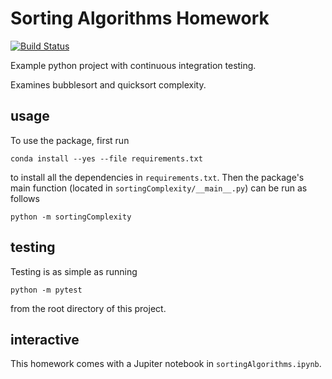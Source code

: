 # Sorting Algorithms Homework

[![Build
Status](https://travis-ci.org/kenburke/sortingAlgorithms.svg?branch=master)](https://travis-ci.org/kenburke/sortingAlgorithms)

Example python project with continuous integration testing.

Examines bubblesort and quicksort complexity.

## usage

To use the package, first run

```
conda install --yes --file requirements.txt
```

to install all the dependencies in `requirements.txt`. Then the package's
main function (located in `sortingComplexity/__main__.py`) can be run as follows

```
python -m sortingComplexity
```

## testing

Testing is as simple as running

```
python -m pytest
```

from the root directory of this project.

## interactive

This homework comes with a Jupiter notebook in `sortingAlgorithms.ipynb`.
